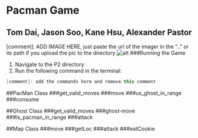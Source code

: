 # Pacman Game
## Tom Dai, Jason Soo, Kane Hsu, Alexander Pastor
[comment]: ADD IMAGE HERE, just paste the url of the imager in the ".." or its path if you upload the pic to the directory
![alt](..)
###Running the Game
1. Navigate to the P2 directory
2. Run the following command in the terminal:
```java
[comment]: add the commands here and remove this comment
```
##PacMan Class
###get_valid_moves
###move
###us_ghost_in_range
###consume

##Ghost Class
###get_valid_moves
###ghost-move
###is_pacman_in_range
###attack

##Map Class
###move
###getLoc
###attack
###eatCookie
